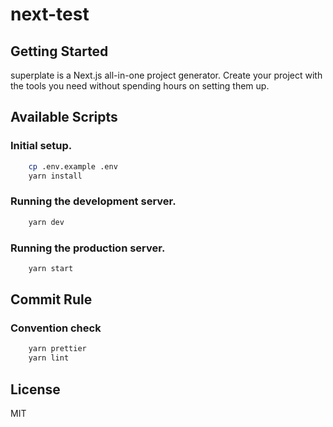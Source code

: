 # next-test

## Getting Started

superplate is a Next.js all-in-one project generator. Create your project with the tools you need without spending hours on setting them up.

## Available Scripts

### Initial setup.

```bash
    cp .env.example .env
    yarn install
```

### Running the development server.

```bash
    yarn dev
```

### Running the production server.

```bash
    yarn start
```

## Commit Rule

### Convention check

```bash
    yarn prettier
    yarn lint
```

## License

MIT
